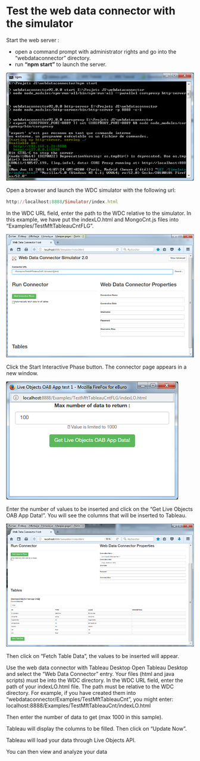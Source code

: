 # Test the web data connector with the simulator #

Start the web server : 
*	open a command prompt with administrator rights and go into the “webdataconnector” directory.
* run **“npm start”** to launch the server.
 
![](img/test1.png) 
 
Open a browser and launch the WDC simulator with the following url: 

```ruby
http://localhost:8888/Simulator/index.html
```

In the WDC URL field, enter the path to the WDC relative to the simulator. In this example, we have put the indexLO.html and MongoCnt.js files into “Examples/TestMftTableauCntFLG”.

![](img/test2.png) 

Click the Start Interactive Phase button. The connector page appears in a new window.
 
![](img/test3.png) 
 
Enter the number of values to be inserted and click on the “Get Live Objects OAB App Data!”. You will see the columns that will be inserted to Tableau. 

![](img/test4.png) 
 
Then click on “Fetch Table Data”, the values to be inserted will appear.
 

Use the web data connector with Tableau Desktop
Open Tableau Desktop and select the “Web Data Connector” entry. 
Your files (html and java scripts) must be into the WDC directory.
In the WDC URL field, enter the path of your indexLO.html file. The path must be relative to the WDC directory. For example, if you have created them into “webdataconnector/Examples/TestMftTableauCnt”, you might enter: localhost:8888/Examples/TestMftTableauCnt/indexLO.html
 

Then enter the number of data to get (max 1000 in this sample).

 
Tableau will display the columns to be filled. Then click on “Update Now”.
 

Tableau will load your data through Live Objects API.
 

You can then view and analyze your data
 
 


